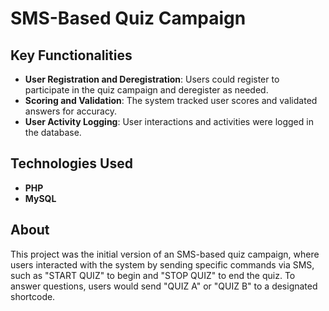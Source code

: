 # SMS-Based Quiz Campaign

## Key Functionalities

- **User Registration and Deregistration**: Users could register to participate in the quiz campaign and deregister as needed.
- **Scoring and Validation**: The system tracked user scores and validated answers for accuracy.
- **User Activity Logging**: User interactions and activities were logged in the database.

## Technologies Used

- **PHP**
- **MySQL**

## About

This project was the initial version of an SMS-based quiz campaign, where users interacted with the system by sending specific commands via SMS, such as "START QUIZ" to begin and "STOP QUIZ" to end the quiz. To answer questions, users would send "QUIZ A" or "QUIZ B" to a designated shortcode.
